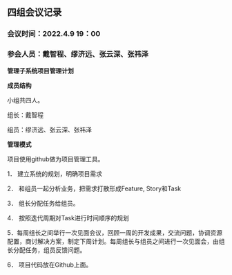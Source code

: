 ## 四组会议记录

### 会议时间：2022.4.9 19：00

### 参会人员：戴智程、缪济远、张云深、张祎泽

**管理子系统项目管理计划**

**成员结构**

小组共四人。

组长：戴智程

组员：缪济远、张云深、张祎泽

**管理模式**

项目使用github做为项目管理工具。

1． 建立系统的规划，明确项目需求

2． 和组员一起分析业务，把需求打散形成Feature, Story和Task

3． 组长分配任务给组员。

4． 按照迭代周期对Task进行时间顺序的规划

5．每周组长之间举行一次见面会议，回顾一周的开发成果，交流问题，协调资源配置，商讨解决方案，制定下周计划。每周组长与组员之间进行一次见面会，由组长分配任务，组员反馈问题。

6． 项目代码放在Github上面。